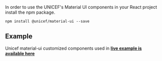 In order to use the UNICEF's Material UI components in your React project install the npm package.

```htmls
npm install @unicef/material-ui --save
```

## Example

Unicef material-ui customized components used in **[live example is available here](https://unicef.github.io/unicef-material-ui/example)**
